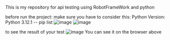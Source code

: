 This is my repository for api testing using RobotFrameWork and python

before run the project:
make sure you have to consider this:
  Python Version: Python 3.12.1
-- pip list
![image](https://github.com/Andisrylsn/RobotFrameWork_API/assets/135946860/dbe28fc9-4dad-47fa-b8f0-176c60f16e64)
![image](https://github.com/Andisrylsn/RobotFrameWork_API/assets/135946860/cc7467d9-2ef1-480a-8ecf-4dcca1dfecd7)

to see the result of your test
![image](https://github.com/Andisrylsn/RobotFrameWork_API/assets/135946860/7e23e075-27b7-4fd7-9f7a-e5d8d013f773)
You can see it on the browser above
